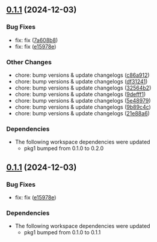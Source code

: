 
## [0.1.1](https://github.com/codaxio/cdx-release-test/compare/svc1-v0.1.0...svc1-v0.1.1) (2024-12-03)

### Bug Fixes

* fix: fix ([7a608b8](https://github.com/codaxio/cdx-release-test/commit/7a608b81b4d0d6eae4818dc7b9e0ba4a05308e43))
* fix: fix ([e15978e](https://github.com/codaxio/cdx-release-test/commit/e15978ed7e1de77ee984197db37e6bbd13574f7a))

### Other Changes

* chore: bump versions & update changelogs ([c86a912](https://github.com/codaxio/cdx-release-test/commit/c86a9122a12fe6dec2c926d4022e865f0f72b74c))
* chore: bump versions & update changelogs ([df31241](https://github.com/codaxio/cdx-release-test/commit/df31241c7f8ea346357ea075a783dcfe16103e44))
* chore: bump versions & update changelogs ([32564b2](https://github.com/codaxio/cdx-release-test/commit/32564b2f7aa00ffb9b4a63b478a5eb1b1bfba3e0))
* chore: bump versions & update changelogs ([9defff1](https://github.com/codaxio/cdx-release-test/commit/9defff1d509f3f4c0335b078c41085af03b5bcf0))
* chore: bump versions & update changelogs ([5e48979](https://github.com/codaxio/cdx-release-test/commit/5e48979b115c3ce59a4b01be1a6333d44b07b36e))
* chore: bump versions & update changelogs ([9b89c4c](https://github.com/codaxio/cdx-release-test/commit/9b89c4c2dc1cc06f6535012c76d159afd218a1e8))
* chore: bump versions & update changelogs ([21e88a6](https://github.com/codaxio/cdx-release-test/commit/21e88a6fa586b9afca397cb036e55d2039b2af44))

### Dependencies

* The following workspace dependencies were updated
    * pkg1 bumped from 0.1.0 to 0.2.0


## [0.1.1](https://github.com/codaxio/cdx-release-test/compare/svc1-v0.1.0...svc1-v0.1.1) (2024-12-03)

### Bug Fixes

* fix: fix ([e15978e](https://github.com/codaxio/cdx-release-test/commit/e15978ed7e1de77ee984197db37e6bbd13574f7a))

### Dependencies

* The following workspace dependencies were updated
    * pkg1 bumped from 0.1.0 to 0.1.1
